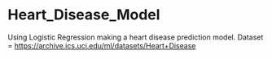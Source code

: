 # Heart_Disease_Model
Using Logistic Regression making a heart disease prediction model. 
Dataset = https://archive.ics.uci.edu/ml/datasets/Heart+Disease
